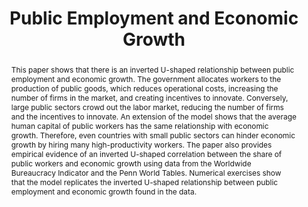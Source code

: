 ---
title        : "Public Employment and Economic Growth"
collection   : publications
permalink    : /publication/public_employment
doilink      : "https://doi.org/10.1007/s00199-020-01333-6"
journal      : 'Economic Theory'
year         : "2022"
coauthors    : 
buttons      : 
    wppdf    : "/files/publicEmp.pdf"
    scholar  : "https://scholar.google.com/scholar?hl=en&as_sdt=0%2C10&q=Public+Employment+and+Economic+Growth+&btnG="
abstract     : "This paper shows that there is an inverted U-shaped relationship between public employment and economic growth. The government allocates workers to the production of public goods, which reduces operational costs, increasing the number of firms in the market, and creating incentives to innovate. Conversely, large public sectors crowd out the labor market, reducing the number of firms and the incentives to innovate. An extension of the model shows that the average human capital of public workers has the same relationship with economic growth. Therefore, even countries with small public sectors can hinder economic growth by hiring many high-productivity workers. The paper also provides empirical evidence of an inverted U-shaped correlation between the share of public workers and economic growth using data from the Worldwide Bureaucracy Indicator and the Penn World Tables. Numerical exercises show that the model replicates the inverted U-shaped relationship between public employment and economic growth found in the data."
presentations: {Southern Economic Association Annual Meeting (2020),
                '<a href="https://www.youtube.com/watch?v=iSOu-vxjXx0" target="_blank" > BCAM VI: Online Workshop on Public Employment (2020)</a>',
                University of South Florida (2019),
                University of Windsor (2019),
                Kenyon College (2019),
                University of Wisconsin Whitewater (2019)       
                }
---